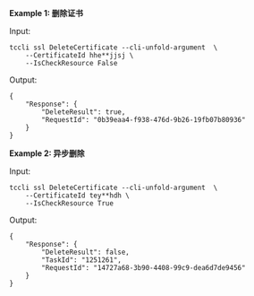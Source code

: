 **Example 1: 删除证书**



Input: 

```
tccli ssl DeleteCertificate --cli-unfold-argument  \
    --CertificateId hhe**jjsj \
    --IsCheckResource False
```

Output: 
```
{
    "Response": {
        "DeleteResult": true,
        "RequestId": "0b39eaa4-f938-476d-9b26-19fb07b80936"
    }
}
```

**Example 2: 异步删除**



Input: 

```
tccli ssl DeleteCertificate --cli-unfold-argument  \
    --CertificateId tey**hdh \
    --IsCheckResource True
```

Output: 
```
{
    "Response": {
        "DeleteResult": false,
        "TaskId": "1251261",
        "RequestId": "14727a68-3b90-4408-99c9-dea6d7de9456"
    }
}
```

